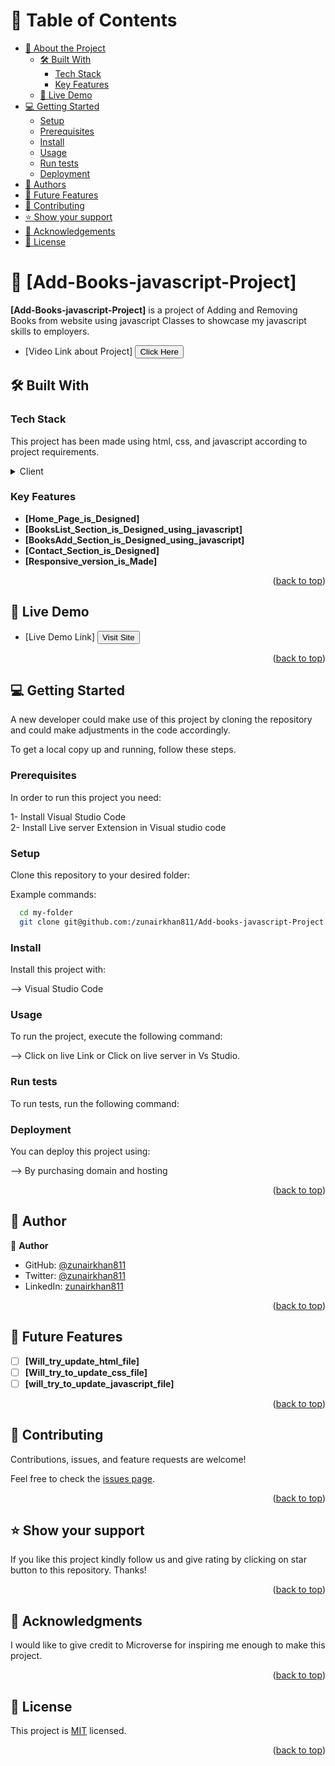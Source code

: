 <!-- TABLE OF CONTENTS -->

# 📗 Table of Contents

- [📖 About the Project](#about-project)
  - [🛠 Built With](#built-with)
    - [Tech Stack](#tech-stack)
    - [Key Features](#key-features)
  - [🚀 Live Demo](#live-demo)
- [💻 Getting Started](#getting-started)
  - [Setup](#setup)
  - [Prerequisites](#prerequisites)
  - [Install](#install)
  - [Usage](#usage)
  - [Run tests](#run-tests)
  - [Deployment](#triangular_flag_on_post-deployment)
- [👥 Authors](#authors)
- [🔭 Future Features](#future-features)
- [🤝 Contributing](#contributing)
- [⭐️ Show your support](#support)
- [🙏 Acknowledgements](#acknowledgements)
- [📝 License](#license)

<!-- PROJECT DESCRIPTION -->

# 📖 [Add-Books-javascript-Project] <a name="about-project"></a>



**[Add-Books-javascript-Project]** is a project of Adding and Removing Books from website using javascript Classes to showcase my javascript skills to  employers.


- [Video Link about Project] <a href="#"><button type="button" color:red background: white>Click Here</button></a>


## 🛠 Built With <a name="built-with"></a>

### Tech Stack <a name="tech-stack"></a>

This project has been made using html, css, and javascript  according to project requirements.

<details>
  <summary>Client</summary>
  <ul>
    <li><a href="https://html.com/">html.com</a></li>
    <li><a href="https://www.w3.org/TR/html401/present/styles.html">w3.org</a></li>
  </ul>
</details>



<!-- Features -->

### Key Features <a name="key-features"></a>



- **[Home_Page_is_Designed]**
- **[BooksList_Section_is_Designed_using_javascript]**
- **[BooksAdd_Section_is_Designed_using_javascript]**
- **[Contact_Section_is_Designed]**
- **[Responsive_version_is_Made]**

<p align="right">(<a href="#readme-top">back to top</a>)</p>

<!-- LIVE DEMO -->

## 🚀 Live Demo <a name="live-demo"></a>


- [Live Demo Link]  <a href="https://zunairkhan811.github.io/Awesome-Books-ES6/"><button type="button" color:red background: white>Visit Site</button></a>

<p align="right">(<a href="#readme-top">back to top</a>)</p>

<!-- GETTING STARTED -->

## 💻 Getting Started <a name="getting-started"></a>

A new developer could make use of this project by cloning the repository and could make adjustments
in the code accordingly.

To get a local copy up and running, follow these steps.

### Prerequisites

In order to run this project you need:


1- Install Visual Studio Code<br>
2- Install Live server Extension in Visual studio code
 

### Setup

Clone this repository to your desired folder:


Example commands:

```sh
  cd my-folder
  git clone git@github.com:/zunairkhan811/Add-books-javascript-Project.git
```


### Install

Install this project with:


--> Visual Studio Code


### Usage

To run the project, execute the following command:


--> Click on live Link or Click on live server in Vs Studio.


### Run tests

To run tests, run the following command:

<!--
In order to run for linter errors, you will have to create a pull request
--->

### Deployment

You can deploy this project using:


--> By purchasing domain and hosting


<p align="right">(<a href="#readme-top">back to top</a>)</p>

<!-- AUTHOR -->

## 👥 Author <a name="author"></a>



👤 **Author**

- GitHub: [@zunairkhan811](https://github.com/zunairkhan811)
- Twitter: [@zunairkhan811](https://twitter.com/zunairkhan811)
- LinkedIn: [zunairkhan811](https://linkedin.com/in/zunairkhan811)

<p align="right">(<a href="#readme-top">back to top</a>)</p>

<!-- FUTURE FEATURES -->

## 🔭 Future Features <a name="future-features"></a>


- [ ] **[Will_try_update_html_file]**
- [ ] **[Will_try_to_update_css_file]**
- [ ] **[will_try_to_update_javascript_file]**

<p align="right">(<a href="#readme-top">back to top</a>)</p>

<!-- CONTRIBUTING -->

## 🤝 Contributing <a name="contributing"></a>

Contributions, issues, and feature requests are welcome!

Feel free to check the [issues page](../../issues/).

<p align="right">(<a href="#readme-top">back to top</a>)</p>

<!-- SUPPORT -->

## ⭐️ Show your support <a name="support"></a>


If you like this project kindly follow us and give rating by clicking on star button to this repository.
Thanks!

<p align="right">(<a href="#readme-top">back to top</a>)</p>

<!-- ACKNOWLEDGEMENTS -->

## 🙏 Acknowledgments <a name="acknowledgements"></a>


I would like to give credit to Microverse for inspiring me enough to make this project.


<p align="right">(<a href="#readme-top">back to top</a>)</p>


<!-- LICENSE -->

## 📝 License <a name="license"></a>

This project is [MIT](./license.md) licensed.


<p align="right">(<a href="#readme-top">back to top</a>)</p>
